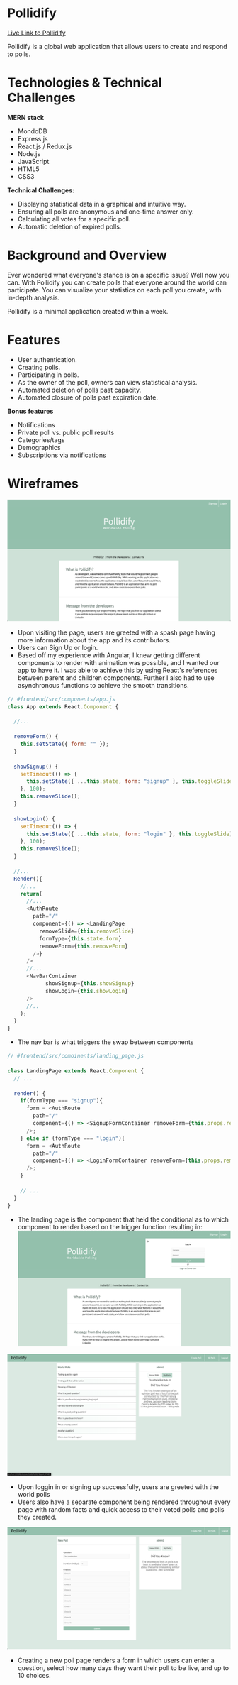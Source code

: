 # Pollidify
[Live Link to Pollidify](https://warm-crag-62563.herokuapp.com)

Pollidify is a global web application that allows users to create and respond to polls.

# Technologies & Technical Challenges
**MERN stack**
* MondoDB
* Express.js 
* React.js / Redux.js
* Node.js
* JavaScript
* HTML5
* CSS3

**Technical Challenges:**
* Displaying statistical data in a graphical and intuitive way.
* Ensuring all polls are anonymous and one-time answer only.
* Calculating all votes for a specific poll.
* Automatic deletion of expired polls.

# Background and Overview
Ever wondered what everyone's stance is on a specific issue? Well now you can. With Pollidify you can create polls that everyone 
around the world can participate. You can visualize your statistics on each poll you create, with in-depth analysis.

Pollidify is a minimal application created within a week. 

# Features
* User authentication.
* Creating polls.
* Participating in polls.
* As the owner of the poll, owners can view statistical analysis.
* Automated deletion of polls past capacity.
* Automated closure of polls past expiration date.

**Bonus features**
* Notifications
* Private poll vs. public poll results
* Categories/tags
* Demographics
* Subscriptions via notifications

# Wireframes
![splash](https://github.com/aparcanapavel/Pollidify/blob/master/readmeImgs/pollidify.png?raw=true)
- Upon visiting the page, users are greeted with a spash page having more information about the app and its contributors.
- Users can Sign Up or login.
- Based off my experience with Angular, I knew getting different components to render with animation was possible, and I wanted our app to have it. I was able to achieve this by using React's references between parent and children components. Further I also had to use asynchronous functions to achieve the smooth transitions. 
```js
// #frontend/src/components/app.js
class App extends React.Component {

  //...

  removeForm() {
    this.setState({ form: "" });
  }

  showSignup() {
    setTimeout(() => {
      this.setState({ ...this.state, form: "signup" }, this.toggleSlide);
    }, 100);
    this.removeSlide();
  }

  showLogin() {
    setTimeout(() => {
      this.setState({ ...this.state, form: "login" }, this.toggleSlide);
    }, 100);
    this.removeSlide();
  }

  //...
  Render(){
    //...
    return(
      //...
      <AuthRoute
        path="/"
        component={() => <LandingPage 
          removeSlide={this.removeSlide} 
          formType={this.state.form} 
          removeForm={this.removeForm} 
        />}
      />
      //...
      <NavBarContainer
            showSignup={this.showSignup}
            showLogin={this.showLogin}
      />
      //..
    );
  }
}
```
- The nav bar is what triggers the swap between components
```js
// #frontend/src/comoinents/landing_page.js

class LandingPage extends React.Component {
  // ...

  render() {
    if(formType === "signup"){
      form = <AuthRoute 
        path="/" 
        component={() => <SignupFormContainer removeForm={this.props.removeForm} />}
      />;
    } else if (formType === "login"){
      form = <AuthRoute 
        path="/" 
        component={() => <LoginFormContainer removeForm={this.props.removeForm} />} 
      />;
    }

    // ...
  }
}
```

- The landing page is the component that held the conditional as to which component to render based on the trigger function resulting in: 
  ![End-Result](https://github.com/aparcanapavel/Pollidify/blob/master/readmeImgs/pollidify2.png?raw=true)

![home-page](https://github.com/aparcanapavel/Pollidify/blob/master/readmeImgs/pollidify3.png?raw=true)
- Upon loggin in or signing up successfully, users are greeted with the world polls
- Users also have a separate component being rendered throughout every page with random facts and quick access to their voted polls and polls they created.

![new-poll](https://github.com/aparcanapavel/Pollidify/blob/master/readmeImgs/pollidify4.png?raw=true)
- Creating a new poll page renders a form in which users can enter a question, select how many days they want their poll to be live, and up to 10 choices.